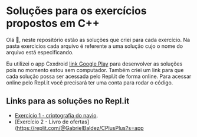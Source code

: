 # Soluções para os exercícios propostos em C++

Olá 👋, neste repositório estão as soluções que criei para cada exercício. Na pasta exercicios cada arquivo é referente a uma solução cujo o nome do arquivo está especificando.

Eu utilizei o app Cxxdroid [link Google Play](https://play.google.com/store/apps/details?id=ru.iiec.cxxdroid) para desenvolver as soluções pois no momento estou sem computador. Também criei um link para que cada solução possa ser acessada pelo Repl.it de forma online.
Para acessar online pelo Repl.it você precisará ter uma conta para rodar o código.
## Links para as soluções no Repl.it
* [Exercício 1 - criptografia do navio](https://replit.com/@GabrielBaldez/criptografia-navio).
* [Exercício 2 - Livro de ofertas](https://replit.com/@GabrielBaldez/CPlusPlus?s=app
